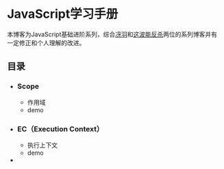 # JavaScript学习手册

本博客为JavaScript基础进阶系列，综合[冴羽](https://github.com/mqyqingfeng/Blog)和[这波能反杀](https://www.jianshu.com/p/cd3fee40ef59)两位的系列博客并有一定修正和个人理解的改进。

## 目录

- ### Scope

  - 作用域
  - demo

- ### EC（Execution Context）

  - 执行上下文
  - demo

- 

